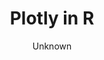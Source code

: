 ---
title: Plotly in R
description: Simple and compelling way to show connections and relationships within a community of individuals.
author: Unknown
published: April 2016
object_type: Teaching tool
topic: Humanities
purpose: Teaching
source: https://commons.wikimedia.org/wiki/File:Unknown,_Iran_-_Panel_from_Iran_-_Google_Art_Project.jpg
audience_level: Undergraduate
audience_composition: General public
order: '04'
layout: labels
collection: datavis
thumbnail: "/img/logo_white.png"
full: "/examples-repository/img/logo_white.png"
dataset: https://visualizingthefuture.github.io/examples-repository/data/obj5
---
